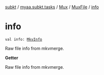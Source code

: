 [subkt](../../../index.md) / [myaa.subkt.tasks](../../index.md) / [Mux](../index.md) / [MuxFile](index.md) / [info](./info.md)

# info

`val info: `[`MkvInfo`](../../../myaa.subkt.tasks.mkvmerge/-mkv-info/index.md)

Raw file info from mkvmerge.

**Getter**

Raw file info from mkvmerge.

